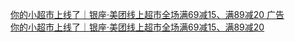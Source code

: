   
[你的小超市上线了｜银座·美团线上超市全场满69减15、满89减20   广告](http://www.dianyue.me/archives/660/lyhqe2ilqa7zytui/)  
[你的小超市上线了｜银座·美团线上超市全场满69减15、满89减20](http://www.dianyue.me/archives/073/g4bho6vi37lx7u18/)